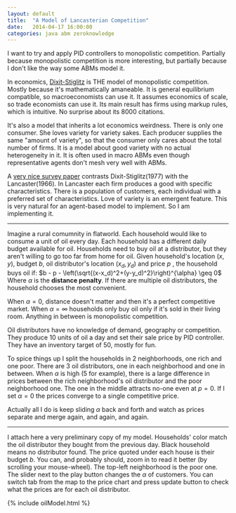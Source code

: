 ```yaml
---
layout: default
title:  "A Model of Lancasterian Competition"
date:   2014-04-17 16:00:00
categories: java abm zeroknowledge
--- 
```


I want to try and apply PID controllers to monopolistic competition. Partially because monopolistic competition is more interesting, but partially because I don't like the way some ABMs model it.

In economics, [Dixit-Stiglitz](http://www.columbia.edu/~jid2106/td/dixitstiglitzbasics.pdf) is THE model of monopolistic competition. Mostly because it's mathematically amaneable. It is general equilibrium compatible, so macroeconomists can use it. It assumes economics of scale, so trade economists can use it. Its main result has firms using markup rules, which is intuitive. No surprise about its 8000 citations.

It's also a model that inherits a lot economics weirdness. There is only one consumer. She loves variety for variety sakes. Each producer supplies the same "amount of variety", so that the consumer only cares about the total number of firms. It is a model about good variety with no actual heterogeneity in it. It is often used in macro ABMs even though representative agents don't mesh very well with ABMs.

A [very nice survey paper](http://papers.ssrn.com/sol3/papers.cfm?abstract_id=1736712) contrasts Dixit-Stiglitz(1977) with the Lancaster(1966). In Lancaster each firm produces a good with specific characteristics. There is a population of customers, each individual with a preferred set of characteristics. Love of variety is an emergent feature.  This is very natural for an agent-based model to implement. 
So I am implementing it.


----------

Imagine a rural comumnity in flatworld. Each household would like to consume a unit of oil every day. Each household has a different daily budget available for oil. Households need to buy oil at a distributor, but they aren't willing to go too far from home for oil.
Given household's location $(x,y)$, budget $b$, oil distributor's location $(x_d,y_d)$ and price $p$ , the household buys oil if:
$b - p - \left(\sqrt{(x-x_d)^2+(y-y_d)^2}\right)^{\alpha} \geq 0$
Where $\alpha$ is the **distance penalty**.
If there are multiple oil distributors, the household chooses the most convenient.

When $\alpha = 0$, distance doesn't matter and then it's a perfect competitive market. When $\alpha=\infty$ households only buy oil only if it's sold in their living room.
Anything in between is monopolistic competition.

Oil distributors have no knowledge of demand, geography or competition. They produce 10 units of oil a day and set their sale price by PID controller. They have an inventory target of 50, mostly for fun. 

To spice things up I split the households in 2 neighborhoods, one rich and one poor. There are 3 oil distributors, one in each neighborhood and one in between.
When $\alpha$ is high (5 for example), there is a large difference in prices between the rich neighborhood's oil distributor and the poor neighborhood one. The one in the middle attracts no-one even at $p=0$.
If I set $\alpha=0$ the prices converge to a single competitive price.

Actually all I do is keep sliding $\alpha$ back and forth and watch as prices separate and merge again, and again, and again. 

----------

I attach here a very preliminary copy of my model. Households' color match the oil distributor they bought from the previous day. Black household means no distributor found. The price quoted under each house is their budget $b$. You can, and probably should, zoom in to read it better (by scrolling your mouse-wheel). The top-left neighborhood is the poor one. The slider next to the play button changes the $\alpha$ of customers.
You can switch tab from the map to the price chart and press update button to check what the prices are for each oil distributor.

{% include oilModel.html %}